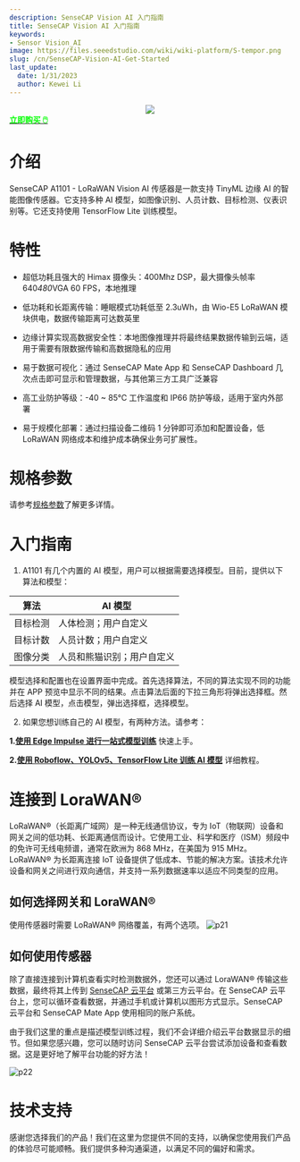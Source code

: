 ```yaml
---
description: SenseCAP Vision AI 入门指南
title: SenseCAP Vision AI 入门指南
keywords:
- Sensor Vision_AI
image: https://files.seeedstudio.com/wiki/wiki-platform/S-tempor.png
slug: /cn/SenseCAP-Vision-AI-Get-Started
last_update:
  date: 1/31/2023
  author: Kewei Li
---
```


<div align="center"><img width ={400} src="https://media-cdn.seeedstudio.com/media/catalog/product/cache/bb49d3ec4ee05b6f018e93f896b8a25d/1/0/101990962-a1101-first-new-10.17.jpg"/></div>

<div class="get_one_now_container" style={{textAlign: 'center'}}>
    <a class="get_one_now_item" href="https://www.seeedstudio.com/SenseCAP-A1101-LoRaWAN-Vision-AI-Sensor-p-5367.html" target="_blank">
            <strong><span><font color={'FFFFFF'} size={"4"}> 立即购买 🖱️</font></span></strong>
    </a>
</div>

# 介绍

SenseCAP A1101 - LoRaWAN Vision AI 传感器是一款支持 TinyML 边缘 AI 的智能图像传感器。它支持多种 AI 模型，如图像识别、人员计数、目标检测、仪表识别等。它还支持使用 TensorFlow Lite 训练模型。<br />

# 特性
- 超低功耗且强大的 Himax 摄像头：400Mhz DSP，最大摄像头帧率 640*480*VGA 60 FPS，本地推理

- 低功耗和长距离传输：睡眠模式功耗低至 2.3uWh，由 Wio-E5 LoRaWAN 模块供电，数据传输距离可达数英里

- 边缘计算实现高数据安全性：本地图像推理并将最终结果数据传输到云端，适用于需要有限数据传输和高数据隐私的应用

- 易于数据可视化：通过 SenseCAP Mate App 和 SenseCAP Dashboard 几次点击即可显示和管理数据，与其他第三方工具广泛兼容

- 高工业防护等级：-40 ~ 85℃ 工作温度和 IP66 防护等级，适用于室内外部署

- 易于规模化部署：通过扫描设备二维码 1 分钟即可添加和配置设备，低 LoRaWAN 网络成本和维护成本确保业务可扩展性。

# 规格参数

请参考[规格参数](https://files.seeedstudio.com/wiki/SenseCAP-A1101/SenseCAP_A1101_spec.pdf)了解更多详情。

# 入门指南

1. A1101 有几个内置的 AI 模型，用户可以根据需要选择模型。目前，提供以下算法和模型：

|**算法**|**AI 模型**|
|---|---|
|目标检测|人体检测；用户自定义|
|目标计数|人员计数；用户自定义|
|图像分类|人员和熊猫识别；用户自定义|

模型选择和配置也在设置界面中完成。首先选择算法，不同的算法实现不同的功能并在 APP 预览中显示不同的结果。点击算法后面的下拉三角形将弹出选择框。然后选择 AI 模型，点击模型，弹出选择框，选择模型。

2. 如果您想训练自己的 AI 模型，有两种方法。请参考：

**1.[使用 Edge Impulse 进行一站式模型训练](https://wiki.seeedstudio.com/cn/One-Stop-Model-Training-with-Edge-Impulse)** 快速上手。

**2.[使用 Roboflow、YOLOv5、TensorFlow Lite 训练 AI 模型](https://wiki.seeedstudio.com/cn/Train-Deploy-AI-Model-A1101)** 详细教程。

# 连接到 LoraWAN®
LoRaWAN®（长距离广域网）是一种无线通信协议，专为 IoT（物联网）设备和网关之间的低功耗、长距离通信而设计。它使用工业、科学和医疗（ISM）频段中的免许可无线电频谱，通常在欧洲为 868 MHz，在美国为 915 MHz。LoRaWAN® 为长距离连接 IoT 设备提供了低成本、节能的解决方案。该技术允许设备和网关之间进行双向通信，并支持一系列数据速率以适应不同类型的应用。

## 如何选择网关和 LoraWAN®
使用传感器时需要 LoRaWAN® 网络覆盖，有两个选项。
![p21](https://files.seeedstudio.com/wiki/SenseCAP/SenseCAP_LoRaWAN_S210X_Series/4.png)

## 如何使用传感器
除了直接连接到计算机查看实时检测数据外，您还可以通过 LoraWAN® 传输这些数据，最终将其上传到 [SenseCAP 云平台](https://sensecap.seeed.cc/) 或第三方云平台。在 SenseCAP 云平台上，您可以循环查看数据，并通过手机或计算机以图形方式显示。SenseCAP 云平台和 SenseCAP Mate App 使用相同的账户系统。

由于我们这里的重点是描述模型训练过程，我们不会详细介绍云平台数据显示的细节。但如果您感兴趣，您可以随时访问 SenseCAP 云平台尝试添加设备和查看数据。这是更好地了解平台功能的好方法！

![p22](https://files.seeedstudio.com/wiki/SenseCAP/SenseCAP_LoRaWAN_S210X_Series/11.png)

# 技术支持


感谢您选择我们的产品！我们在这里为您提供不同的支持，以确保您使用我们产品的体验尽可能顺畅。我们提供多种沟通渠道，以满足不同的偏好和需求。

<div class="button_tech_support_container">
<a href="https://forum.seeedstudio.com/" class="button_forum"></a> 
<a href="https://www.seeedstudio.com/contacts" class="button_email"></a>
</div>

<div class="button_tech_support_container">
<a href="https://discord.gg/eWkprNDMU7" class="button_discord"></a> 
<a href="https://github.com/Seeed-Studio/wiki-documents/discussions/69" class="button_discussion"></a>
</div>